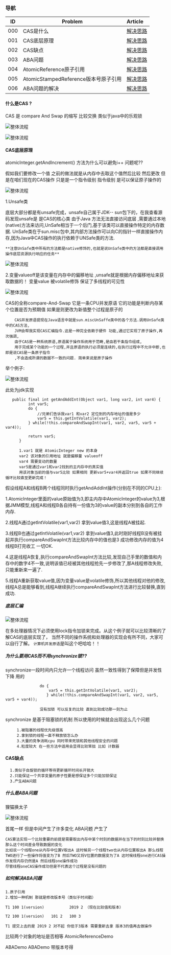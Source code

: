 
### 导航
| ID | Problem  | Article | 
| --- | ---   | :--- |
| 000 |CAS是什么 | [解决思路](/docs/CASandABA.md) |
| 001 |CAS底层原理 | [解决思路](/docs/CASandABA.md) |
| 002 |CAS缺点 | [解决思路](/docs/CASandABA.md) |
| 003 |ABA问题 | [解决思路](/docs/CASandABA.md) |
| 004 |AtomicReference原子引用 | [解决思路](/docs/CASandABA.md) |
| 005 |AtomicStampedReference版本号原子引用 | [解决思路](/docs/CASandABA.md) |
| 006 |ABA问题的解决| [解决思路](/docs/CASandABA.md) |

#### 什么是CAS ? 

CAS 是 compare And Swap 的缩写  比较交换 类似于java中的乐观锁 

 ![整体流程](https://raw.githubusercontent.com/qiurunze123/imageall/master/casunsafe.png)
 
![整体流程](https://raw.githubusercontent.com/qiurunze123/imageall/master/threadnew10.png)

#### CAS底层原理 

atomicInteger.getAndIncrement() 方法为什么可以避免i++ 问题呢??

假如我们要修改一个值 之前的做法就是从内存中去取这个值然后比较 然后更改 但是在咱们现在的CAS操作 只是是一个指令级别 
指令级别 是可以保证原子操作的

![整体流程](https://raw.githubusercontent.com/qiurunze123/imageall/master/casunsafe.png)
 
1.Unsafe类

底层大部分都是有unsafe完成，unsafe自己属于JDK-- sun包下的，在我查看源码发现unsafe是 是CAS的核心类 
由于Java 方法无法直接访问底层 ,需要通过本地(native)方法来访问,UnSafe相当于一个后门,基于该类可以直接操作特定的内存数据.
UnSafe类在于sun.misc包中,其内部方法操作可以向C的指针一样直接操作内存,因为Java中CAS操作的执行依赖于UNSafe类的方法.

`**注意UnSafe类中所有的方法都是native修饰的,也就是说UnSafe类中的方法都是直接调用操作底层资源执行响应的任务**` 
  
  ![整体流程](https://raw.githubusercontent.com/qiurunze123/imageall/master/casunsafe2.png)
  
2.变量valueoff是该变量在内存中的偏移地址 ,unsafe就是根据内存偏移地址来获取数据的！
  变量value 被volatile修饰 保证了多线程的可见性  
  
  ![整体流程](https://raw.githubusercontent.com/qiurunze123/imageall/master/cas1.png)

  CAS的全称compare-And-Swap 它是一条CPU并发原语 它的功能是判断内存某个位置是否为预期值 如果是则更改为新值整个过程是原子的
  
        CAS并发原语提现在Java语言中就是sun.miscUnSaffe类中的各个方法.调用UnSafe类中的CAS方法,
        JVM会帮我实现CAS汇编指令.这是一种完全依赖于硬件 功能,通过它实现了原子操作,再次强调,
        由于CAS是一种系统原语,原语属于操作系统用于范畴,是由若干条指令组成,
        用于完成某个功能的一个过程,并且原语的执行必须是连续的,在执行过程中不允许中断,也即是说CAS是一条原子指令
        ,不会造成所谓的数据不一致的问题. 简单来说是原子操作
  
 举个例子:
 
 
  
   ![整体流程](https://raw.githubusercontent.com/qiurunze123/imageall/master/casunsafe3.png)
   
   此处为jdk实现 
   
       public final int getAndAddInt(Object var1, long var2, int var4) {
              int var5;
              do {
                  //兄弟们告诉我var1 和var2 定位到的内存地址的值是多少
                  var5 = this.getIntVolatile(var1, var2);
              } while(!this.compareAndSwapInt(var1, var2, var5, var5 + var4));
      
              return var5;
          }
          
          1.var1 就是 AtomicInteger new 的本身
          var2 该对象的引用地址 就是偏移量 valueoff
          var4 需要变动的数量
          var5是通过var1和var2找到的主内存中的真实值
          用该对象当前的值与var5比较 如果相同 更新var5+var4并返回true 如果不同继续循环比较直至更新完成！
  
  
  假设线程A和线程B两个线程同时执行getAndAddInt操作(分别在不同的CPU上):
   
  1.AtomicInteger里面的value原始值为3,即主内存中AtomicInteger的value为3,根据JMM模型,线程A和线程B各自持有一份值为3的value的副本分别到各自的工作内存.
   
  2.线程A通过getIntVolatile(var1,var2) 拿到value值3,这是线程A被挂起.
   
  3.线程B也通过getIntVolatile(var1,var2) 拿到value值3,此时刚好线程B没有被挂起并执行compareAndSwapInt方法比较内存中的值也是3 成功修改内存的值为4 线程B打完收工 一切OK.
   
  4.这是线程A恢复,执行compareAndSwapInt方法比较,发现自己手里的数值和内存中的数字4不一致,说明该值已经被其他线程抢先一步修改了,那A线程修改失败,只能重新来一遍了.
   
  5.线程A重新获取value值,因为变量value是volatile修饰,所以其他线程对他的修改,线程A总是能够看到,线程A继续执行compareAndSwapInt方法进行比较替换,直到成功.
  
##### 底层汇编  
![整体流程](https://raw.githubusercontent.com/qiurunze123/imageall/master/cas2.png)
  
  在多处理器情况下必须使用lock指令加锁来完成。从这个例子就可以比较清晰的了解CAS的底层实现了，
  当然不同的操作系统和处理器的实现会有所不同，大家可以自行了解。 `计算机并发原语`是叫这个吧哈哈！！
  
##### 为什么要用CAS而不用synchronize锁??
  
  synchronize一段时间内只允许一个线程访问 虽然一致性得到了保障但是并发性下降 用的
  
                   do {
                       var5 = this.getIntVolatile(var1, var2);
                      } while(!this.compareAndSwapInt(var1, var2, var5, var5 + var4));
                   
                   没有加锁 可以反复的比较 直到比较成功那一刻为止
                                                              
   synchronize 是基于阻塞锁的机制 所以使用的时候就会出现这么几个问题
     
         1.被阻塞的线程优先级很高
         2.拿到锁的线程一直不释放锁怎么办
         3.大量的竞争消耗cpu 同时带来死锁和其他线程安全的问题
         4.粒度较大 在一些方法中适用会显得比较笨拙 比如 计数器
  
#### CAS缺点

      1.类似于自旋锁的循环等待更新循环时间长开销大
      2.只能保证一个共享变量的原子性要是想保证多个只能加锁保证
      3.产生ABA问题

##### 什么是ABA问题

狸猫换太子

![整体流程](https://raw.githubusercontent.com/qiurunze123/imageall/master/cas3.png)


首尾一样 但是中间产生了许多变化  ABA问题 产生了

    CAS算法实现一个比较重要的前提是需要取出内存中某个时刻的数据并在当下的时刻比较并替换 那么这个时间差会导致数据的变化
    比如说一个线程one从内存中位置V取出A 这时候另一个线程two也从内存位置取出A 那么线程
    TWO进行了一些操作将值变为了B 然后TWO又将V位置的数据变为了A 这时候线程one进行CAS操作发现内存仍然是A 然后线程one操作成功
    尽管线程oneCAS操作成功但是不代表这个过程是没有问题的
    
    
##### 如何解决ABA问题

    1.原子引用
    2.增加一种机制 那就是修改版本号（类似于时间戳）
    
    T1 100 1(version)           2019 2 （现在比较值和版本）  
    
    T2 100 1(version)   101 2   100 3 
    
    T1 提交上去的是 2019 2 对不起 你低于3版本 需要重新去拿 版本3的值再去做操作 
    
 比较两个对象的地址是否相等 AtomicReferenceDemo

  ABADemo   ABADemo 带版本号得
  
